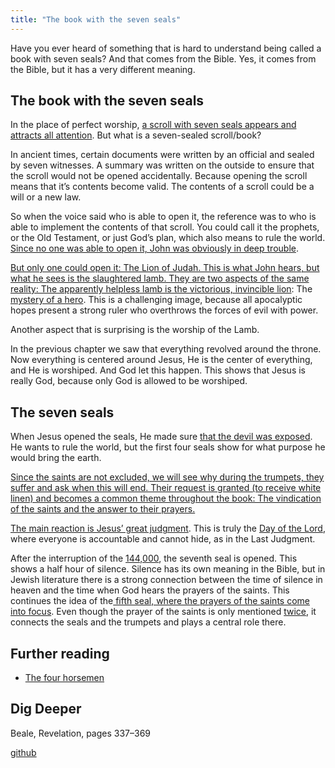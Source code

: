 ```yaml
---
title: "The book with the seven seals"
---
```



Have you ever heard of something that is hard to understand being called a book with seven seals? And that comes from the Bible. Yes, it comes from the Bible, but it has a very different meaning.


## The book with the seven seals

<a name="92c0"></a>
In the place of perfect worship, [a scroll with seven seals appears and attracts all attention](https://www.bibleserver.com/NIV/Revelation5%3A1). But what is a seven-sealed scroll/book?

In ancient times, certain documents were written by an official and sealed by seven witnesses. A summary was written on the outside to ensure that the scroll would not be opened accidentally. Because opening the scroll means that it’s contents become valid. The contents of a scroll could be a will or a new law.

So when the voice said who is able to open it, the reference was to who is able to implement the contents of that scroll. You could call it the prophets, or the Old Testament, or just God’s plan, which also means to rule the world. [Since no one was able to open it, John was obviously in deep trouble](https://www.bibleserver.com/NIV/Revelation5%3A2-4).

[But only one could open it: The Lion of Judah. This is what John hears, but what he sees is the slaughtered lamb. They are two aspects of the same reality: The apparently helpless lamb is the victorious, invincible lion](https://www.bibleserver.com/NIV/Revelation5%3A5-7): The [mystery of a hero](../../../topics/hero/short/a-real-hero/index.html). This is a challenging image, because all apocalyptic hopes present a strong ruler who overthrows the forces of evil with power.

Another aspect that is surprising is the worship of the Lamb.

In the previous chapter we saw that everything revolved around the throne. Now everything is centered around Jesus, He is the center of everything, and He is worshiped. And God let this happen. This shows that Jesus is really God, because only God is allowed to be worshiped.


## The seven seals

<a name="4f8c"></a>
When Jesus opened the seals, He made sure [that the devil was exposed](../../../content/seals/expl/the-mystery-of-the-four-horse-men/index.html). He wants to rule the world, but the first four seals show for what purpose he would bring the earth.

[Since the saints are not excluded, we will see why during the trumpets, they suffer and ask when this will end. Their request is granted (to receive white linen) and becomes a common theme throughout the book: The vindication of the saints and the answer to their prayers.](https://www.bibleserver.com/NIV/Revelation6%3A9-11)

[The main reaction is Jesus’ great judgment](https://www.bibleserver.com/NIV/Revelation6%3A12-17). This is truly the [Day of the Lord](../../../background/israel/expl/the-day-of-the-lord/index.html), where everyone is accountable and cannot hide, as in the Last Judgment.

After the interruption of the [144,000](../../../content/army/expl/the-144000/index.html), the seventh seal is opened. This shows a half hour of silence. Silence has its own meaning in the Bible, but in Jewish literature there is a strong connection between the time of silence in heaven and the time when God hears the prayers of the saints. This continues the idea of the[ fifth seal, where the prayers of the saints come into focus](https://www.bibleserver.com/NIV/Revelation6%3A9-11). Even though the prayer of the saints is only mentioned [twice](https://www.bibleserver.com/NIV/Revelation8%3A2-5), it connects the seals and the trumpets and plays a central role there.


## Further reading

<a name="324d"></a>
- [The four horsemen](../../../content/seals/expl/the-mystery-of-the-four-horse-men/index.html)



## Dig Deeper

<a name="3317"></a>
Beale, Revelation, pages 337–369






[github](https://github.com/revelation-today/revelation-today/blob/main/exampleSite/content/docs/content/seals/expl/the-book-with-the-seven-seals.md)
